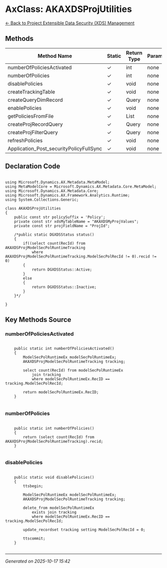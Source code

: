 # AxClass: AKAXDSProjUtilities

[← Back to Project Extensible Data Security (XDS) Management](../README.md)

## Methods

| Method Name | Static | Return Type | Parameters |
|-------------|--------|-------------|------------|
| numberOfPoliciesActivated | ✓ | int | none |
| numberOfPolicies | ✓ | int | none |
| disablePolicies | ✓ | void | none |
| createTrackingTable | ✓ | void | none |
| createQueryDimRecord | ✓ | Query | none |
| enablePolicies | ✓ | void | none |
| getPoliciesFromFile | ✓ | List | none |
| createProjRecordQuery | ✓ | Query | none |
| createProjFilterQuery | ✓ | Query | none |
| refreshPolicies | ✓ | void | none |
| Application_Post_securityPolicyFullSync | ✓ | void | none |

## Declaration Code

```xpp

using Microsoft.Dynamics.AX.Metadata.MetaModel;
using MetaModelCore = Microsoft.Dynamics.AX.Metadata.Core.MetaModel;
using Microsoft.Dynamics.AX.Metadata.Core;
using Microsoft.Dynamics.AX.Framework.Analytics.Runtime;
using System.Collections.Generic;

class AKAXDSProjUtilities
{
    public const str policySuffix = 'Policy';
    private const str xdsMyTableName = "AKAXDSMyProjValues";
    private const str projFieldName = "ProjId";

    /*public static DGXDSStatus status()
    {
        if((select count(RecId) from AKAXDSProjModelSecPolRuntimeTracking
            where AKAXDSProjModelSecPolRuntimeTracking.ModelSecPolRecId != 0).recid != 0)
        {
            return DGXDSStatus::Active;
        }
		else
        {
            return DGXDSStatus::Inactive;
        }
    }*/

}

```

## Key Methods Source

### numberOfPoliciesActivated

```xpp

	public static int numberOfPoliciesActivated()
    {
        ModelSecPolRuntimeEx modelSecPolRuntimeEx;
        AKAXDSProjModelSecPolRuntimeTracking tracking;

        select count(RecId) from modelSecPolRuntimeEx
            join tracking
            where modelSecPolRuntimeEx.RecID == tracking.ModelSecPolRecId;

        return modelSecPolRuntimeEx.RecID;
    }


```

### numberOfPolicies

```xpp

    public static int numberOfPolicies()
    {
        return (select count(RecId) from AKAXDSProjModelSecPolRuntimeTracking).recid;
    }


```

### disablePolicies

```xpp

    public static void disablePolicies()
    {
        ttsbegin;

        ModelSecPolRuntimeEx modelSecPolRuntimeEx;
        AKAXDSProjModelSecPolRuntimeTracking tracking;

        delete_from modelSecPolRuntimeEx
            exists join tracking 
            where modelSecPolRuntimeEx.RecID == tracking.ModelSecPolRecId;

		update_recordset tracking setting ModelSecPolRecId = 0;

        ttscommit;
    }


```

---

*Generated on 2025-10-17 15:42*
